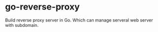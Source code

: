 # go-reverse-proxy
Build reverse proxy server in Go. Which can manage serveral web server with subdomain.
